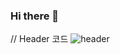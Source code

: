 ### Hi there 👋

<!--
**wonder0128/wonder0128** is a ✨ _special_ ✨ repository because its `README.md` (this file) appears on your GitHub profile.

Here are some ideas to get you started:

- 🔭 I’m currently working on ...
- 🌱 I’m currently learning ...
- 👯 I’m looking to collaborate on ...
- 🤔 I’m looking for help with ...
- 💬 Ask me about ...
- 📫 How to reach me: ...
- 😄 Pronouns: ...
- ⚡ Fun fact: ...
-->

// Header 코드
![header](https://capsule-render.vercel.app/api?type=waving&color=gradient&height=300&section=header&text=My%20name%20is%20ROZE%20%F0%9F%A4%97)
